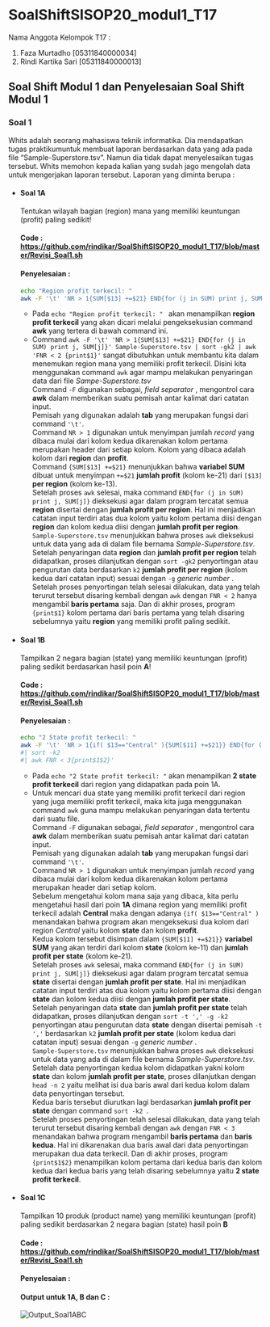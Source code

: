 # SoalShiftSISOP20_modul1_T17
Nama Anggota Kelompok T17 :
  1. Faza Murtadho [05311840000034]
  2. Rindi Kartika Sari [05311840000013]

## Soal Shift Modul 1 dan Penyelesaian Soal Shift Modul 1
### Soal 1
Whits adalah seorang mahasiswa teknik informatika. Dia mendapatkan tugas praktikumuntuk membuat laporan berdasarkan data yang ada pada file “Sample-Superstore.tsv”.
Namun dia tidak dapat menyelesaikan tugas tersebut. Whits memohon kepada kalian yang sudah jago mengolah data untuk mengerjakan
laporan tersebut. Laporan yang diminta berupa :
* #### Soal 1A
  Tentukan wilayah bagian (region) mana yang memiliki keuntungan (profit) paling sedikit!
  #### Code : https://github.com/rindikar/SoalShiftSISOP20_modul1_T17/blob/master/Revisi_Soal1.sh
  #### Penyelesaian :
  ```bash
  echo "Region profit terkecil: "
  awk -F '\t' 'NR > 1{SUM[$13] +=$21} END{for (j in SUM) print j, SUM[j]}' Sample-Superstore.tsv | sort -gk2 | awk 'FNR < 2 {print$1}'
  ```
  * Pada ```echo "Region profit terkecil: " ``` akan menampilkan __region profit terkecil__ yang akan dicari melalui pengeksekusian command __awk__ yang tertera di bawah command ini.
  * Command ```awk -F '\t' 'NR > 1{SUM[$13] +=$21} END{for (j in SUM) print j, SUM[j]}' Sample-Superstore.tsv | sort -gk2 | awk 'FNR < 2 {print$1}'```
  sangat dibutuhkan untuk membantu kita dalam menemukan region mana yang memiliki profit terkecil. Disini kita menggunakan command ```awk``` agar mampu melakukan penyaringan data dari file  _Sampe-Superstore.tsv_ <br>
  Command ```-F``` digunakan sebagai, _field separator_ , mengontrol cara __awk__ dalam memberikan suatu pemisah antar kalimat dari catatan input. <br>
  Pemisah yang digunakan adalah __tab__ yang merupakan fungsi dari command ```'\t'```. <br>
  Command ```NR > 1``` digunakan untuk menyimpan jumlah _record_ yang dibaca mulai dari kolom kedua dikarenakan kolom pertama merupakan header dari setiap kolom. Kolom yang dibaca adalah kolom dari __region__ dan __profit__. <br>
  Command ```{SUM[$13] +=$21}``` menunjukkan bahwa __variabel SUM__ dibuat untuk menyimpan ```+=$21``` __jumlah profit__ (kolom ke-21) dari  ```[$13]``` __per region__ (kolom ke-13). <br>
  Setelah proses ```awk``` selesai, maka command ```END{for (j in SUM) print j, SUM[j]}``` dieksekusi agar dalam program tercatat semua __region__ disertai dengan __jumlah profit per region__.  Hal ini menjadikan catatan input terdiri atas dua kolom yaitu kolom pertama diisi dengan  __region__ dan kolom kedua diisi dengan __jumlah profit per region__. <br>
  ```Sample-Superstore.tsv``` menunjukkan bahwa proses ```awk``` dieksekusi untuk data yang ada di dalam file bernama _Sample-Superstore.tsv_. <br>
  Setelah penyaringan data __region__ dan __jumlah profit per region__ telah didapatkan, proses dilanjutkan dengan ```sort -gk2``` penyortingan atau pengurutan data berdasarkan ```k2``` __jumlah profit per region__ (kolom kedua dari catatan input) sesuai dengan ```-g``` _generic number_ . <br>
  Setelah proses penyortingan telah selesai dilakukan, data yang telah terurut tersebut disaring kembali dengan ```awk``` dengan ```FNR < 2``` hanya mengambil __baris pertama__ saja. Dan di akhir proses, program ```{print$1}``` kolom pertama dari baris pertama yang telah disaring sebelumnya yaitu __region__ yang memiliki profit paling sedikit. 
* #### Soal 1B
  Tampilkan 2 negara bagian (state) yang memiliki keuntungan (profit) paling sedikit berdasarkan hasil poin __A__!
  #### Code : https://github.com/rindikar/SoalShiftSISOP20_modul1_T17/blob/master/Revisi_Soal1.sh
  #### Penyelesaian :
  ```bash
  echo "2 State profit terkecil: "
  awk -F '\t' 'NR > 1{if( $13=="Central" ){SUM[$11] +=$21}} END{for (j in SUM) print j", " SUM[j] | "sort -t ',' -g -k2"}' Sample-  Superstore.tsv | head -n 2
  #| sort -k2 
  #| awk FNR < 3{print$1$2}'
  ```
  * Pada ```echo "2 State profit terkecil: "``` akan menampilkan __2 state profit terkecil__ dari region yang didapatkan pada poin 1A. 
  * Untuk mencari dua state yang memiliki profit terkecil dari region yang juga memiliki profit terkecil, maka kita juga menggunakan command ```awk``` guna mampu melakukan penyaringan data tertentu dari suatu file. <br>
   Command ```-F``` digunakan sebagai, _field separator_ , mengontrol cara __awk__ dalam memberikan suatu pemisah antar kalimat dari catatan input. <br>
  Pemisah yang digunakan adalah __tab__ yang merupakan fungsi dari command ```'\t'```. <br>
  Command ```NR > 1``` digunakan untuk menyimpan jumlah _record_ yang dibaca mulai dari kolom kedua dikarenakan kolom pertama merupakan header dari setiap kolom.  <br>
  Sebelum mengetahui kolom mana saja yang dibaca, kita perlu mengetahui hasil dari poin __1A__ dimana region yang memiliki profit terkecil adalah __Central__ maka dengan adanya ```{if( $13=="Central" )``` menandakan bahwa program akan mengeksekusi dua kolom dari region _Central_ yaitu kolom __state__ dan kolom __profit__. <br>
  Kedua kolom tersebut disimpan dalam ```{SUM[$11] +=$21}}``` __variabel SUM__ yang akan terdiri dari kolom __state__ (kolom ke-11) dan __jumlah profit per state__ (kolom ke-21). <br>
  Setelah proses ```awk``` selesai, maka command ```END{for (j in SUM) print j, SUM[j]}``` dieksekusi agar dalam program tercatat semua __state__ disertai dengan __jumlah profit per state__.  Hal ini menjadikan catatan input terdiri atas dua kolom yaitu kolom pertama diisi dengan  __state__ dan kolom kedua diisi dengan __jumlah profit per state__. <br>
   Setelah penyaringan data __state__ dan __jumlah profit per state__ telah didapatkan, proses dilanjutkan dengan ```sort -t ',' -g -k2``` penyortingan atau pengurutan data __state__ dengan disertai pemisah ```-t ','``` berdasarkan ```k2``` __jumlah profit per state__ (kolom kedua dari catatan input) sesuai dengan ```-g``` _generic number_ . <br>
    ```Sample-Superstore.tsv``` menunjukkan bahwa proses ```awk``` dieksekusi untuk data yang ada di dalam file bernama _Sample-Superstore.tsv_. <br>
    Setelah data penyortingan kedua kolom didapatkan yakni kolom __state__ dan kolom __jumlah profit per state__, proses dilanjutkan dengan ```head -n 2``` yaitu melihat isi dua baris awal dari kedua kolom dalam data penyortingan tersebut. <br>
    Kedua baris tersebut diurutkan lagi berdasarkan __jumlah profit per state__ dengan command ```sort -k2 ```. <br>
     Setelah proses penyortingan telah selesai dilakukan, data yang telah terurut tersebut disaring kembali dengan ```awk``` dengan ```FNR < 3``` menandakan bahwa program mengambil __baris pertama__ dan __baris kedua__.  Hal ini dikarenakan dua baris awal dari data penyortingan merupakan dua data terkecil. Dan di akhir proses, program ```{print$1$2}```  menampilkan kolom pertama dari kedua baris dan kolom kedua dari kedua baris yang telah disaring sebelumnya yaitu __2 state profit terkecil__. <br>
* #### Soal 1C
  Tampilkan 10 produk (product name) yang memiliki keuntungan (profit) paling sedikit berdasarkan 2 negara bagian (state) hasil poin __B__
  #### Code : https://github.com/rindikar/SoalShiftSISOP20_modul1_T17/blob/master/Revisi_Soal1.sh
  #### Penyelesaian :
  #### Output untuk 1A, B dan C :
  ![Output_Soal1ABC](https://user-images.githubusercontent.com/49342639/75592811-e07b9f80-5ab5-11ea-9294-29d60e951c80.jpg)
